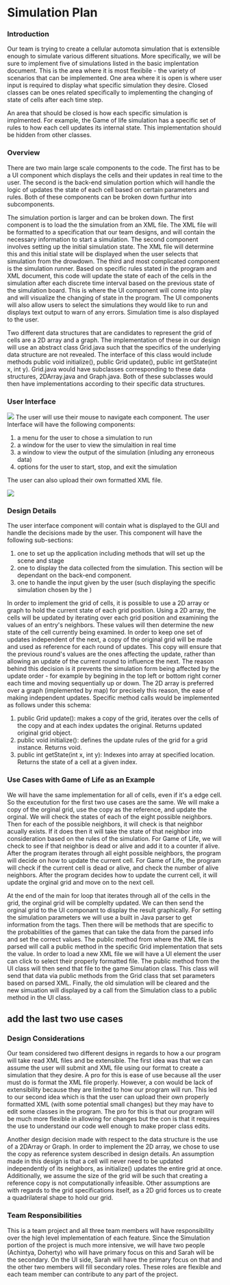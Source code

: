 # Simulation Plan

### Introduction

Our team is trying to create a cellular automota simulation that is
extensible enough to simulate various different situations. More specifically, we will be sure to implement five of simulations listed in the basic implentation document. This is the area where it is most flexibile - the variety of scenarios that can be implemented. One area
where it is open is where user input is required to display what specific simulation they desire. Closed classes can be ones related specifically to implementing the changing of state of cells after each time step. 

An area that should be closed is how each specific simulation is implmented. For example, the Game of life simulation has a specific set of rules to how each cell updates its internal state. This implementation should be hidden from other classes.  

### Overview
There are two main large scale components to the code. The first has to be a UI component which displays the cells and their updates in real time to the user. The second is the back-end simulation portion which will handle the logic of updates the state of each cell based on certain parameters and rules. Both of these components can be broken down furthur into subcomponents. 

The simulation portion is larger and can be broken down. The first component is to load the the simulation from an XML file. The XML file will be formatted to a specification that our team designs, and will contain the necessary information to start a simulation. The second component involves setting up the initial simulation state. The XML file will determine this and this initial state will be displayed when the user selects that simulation from the drowdown. The third and most complicated component is the simulation runner. Based on specific rules stated in the program and XML document, this code will update the state of each of the cells in the simulation after each discrete time interval based on the previous state of the simulation board. This is where the UI component will come into play and will visualize the changing of state in the program. The UI components will also allow users to select the simulations they would like to run and displays text output to warn of any errors. Simulation time is also displayed to the user.

Two different data structures that are candidates to represent the grid of cells are a 2D array and a graph. The implementation of these in our design will use an abstract class Grid.java such that the specifics of the underlying data structure are not revealed. The interface of this class would include methods public void initialize(), public Grid update(), public int getState(int x, int y). Grid.java would have subclasses corresponding to these data structures, 2DArray.java and Graph.java. Both of these subclasses would then have implementations according to their specific data structures.

### User Interface
![](https://i.imgur.com/wFCJclI.png)
The user will use their mouse to navigate each component. The user Interface will have the following components: 
1) a menu for the user to chose a simulation to run
2) a window for the user to view the simulaition in real time
3) a window to view the output of the simulation (inluding any erroneous data)
4) options for the user to start, stop, and exit the simulation

The user can also upload their own formatted XML file. 

![](https://i.imgur.com/5g6AOac.jpg)


### Design Details
The user interface component will contain what is displayed to the GUI and handle the decisions made by the user. This component will have the following sub-sections:
1) one to set up the application including methods that will set up the scene and stage
2) one to display the data collected from the simulation. This section will be dependant on the back-end component. 
3) one to handle the input given by the user (such displaying the specific simulation chosen by the )


In order to implement the grid of cells, it is possible to use a 2D array or graph to hold the current state of each grid position. Using a 2D array, the cells will be updated by iterating over each grid position and examining the values of an entry's neighbors. These values will then determine the new state of the cell currently being examined. In order to keep one set of updates independent of the next, a copy of the original grid will be made and used as reference for each round of updates. This copy will ensure that the previous round's values are the ones affecting the update, rather than allowing an update of the current round to influence the next. The reason behind this decision is it prevents the simulation form being affected by the update order - for example by begining in the top  left or bottom right corner each time and moving sequentially up or down. The 2D array is preferred over a graph (implemented by map) for precisely this reason, the ease of making independent updates. Specific method calls would be implemented as follows under this schema:
1) public Grid update(): makes a copy of the grid, iterates over the cells of the copy and at each index updates the original. Returns updated original grid object.
2) public void initialize(): defines the update rules of the grid for a grid instance. Returns void.
3) public int getState(int x, int y): Indexes into array at specified location. Returns the state of a cell at a given index. 



### Use Cases with Game of Life as an Example

We will have the same implementation for all of cells, even if it's a edge cell. So the exceutution for the first two use cases are the same. We will make a copy of the orginal grid, use the copy as the reference, and update the orginal. We will check the states of each of the eight possible neighbors. Then for each of the possible neighbors, it will check is that neighbor acually exists. If it does then it will take the state of that neighbor into consideration based on the rules of the simulation. For Game of Life, we will check to see if that neighbor is dead or alive and add it to a counter if alive. After the program iterates through all eight possible neighbors, the program will decide on how to update the current cell. For Game of Life, the program will check if the current cell is dead or alive, and check the number of alive neighbors. After the program decides how to update the current cell, it will update the orginal grid and move on to the next cell. 

At the end of the main for loop that iterates through all of the cells in the grid, the orginal grid will be complelty updated. We can then send the orginal grid to the UI componant to display the result graphically. For setting the simulation parameters we will use a built in Java parser to get information from the tags. Then there will be methods that are specific to the probabilities of the games that can take the data from the parsed info and set the correct values. The public method from where the XML file is parsed will call a public method in the specific Grid implementation that sets the value. In order to load a new XML file we will have a UI element the user can click to select their properly formatted file. The public method from the UI class will then send that file to the game Simulation class. This class will send that data via public methods from the Grid class that set parameters based on parsed XML. Finally, the old simulation will be cleared and the new simuation will displayed by a call from the Simulation class to a public method in the UI class. 

## add the last two use cases

### Design Considerations

Our team considered two different designs in regards to how a our program will take read XML files and be extensible. The first idea was that we can assume the user will submit and XML file using our format to create a simulation that they desire. A pro for this is ease of use because all the user must do is format the XML file properly. However, a con would be lack of extensibility because they are limited to how our program will run. This led to our second idea which is that the user can upload their own properly formatted XML (with some potential small changes) but they may have to edit some classes in the program. The pro for this is that our program will be much more flexible in allowing for changes but the con is that it requires the use to understand our code well enough to make proper class edits. 

Another design decision made with respect to the data structure is the use of a 2DArray or Graph. In order to implement the 2D array, we chose to use the copy as reference system described in design details. An assumption made in this design is that a cell will never need to be updated independently of its neighbors, as initialize() updates the entire grid at once. Additionally, we assume the size of the grid will be such that creating a reference copy is not computationally infeasible. Other assumptions are with regards to the grid specifications itself, as a 2D grid forces us to create a quadrilateral shape to hold our grid. 


### Team Responsibilities 

This is a team project and all three team members will have responsibility over the high level implementation of each feature. Since the Simulation portion of the project is much more intensive, we will have two people (Achintya, Doherty) who will have primary focus on this and Sarah will be the secondary. On the UI side, Sarah will have the primary focus on that and the other two members will fill secondary roles. These roles are flexible and each team member can contribute to any part of the project. 
